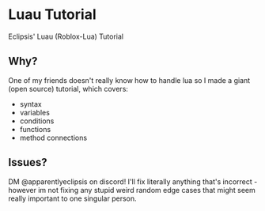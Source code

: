 # Luau Tutorial
Eclipsis' Luau (Roblox-Lua) Tutorial

## Why?
One of my friends doesn't really know how to handle lua so I made a giant (open source) tutorial, which covers:
- syntax
- variables
- conditions
- functions
- method connections

## Issues?
DM @apparentlyeclipsis on discord! I'll fix literally anything that's incorrect - however im not fixing any stupid weird random edge cases that might seem really important to one singular person.
